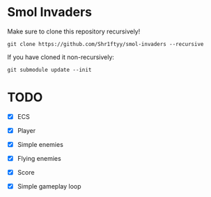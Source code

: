 # Smol Invaders

Make sure to clone this repository recursively!
```
git clone https://github.com/Shr1ftyy/smol-invaders --recursive
```

If you have cloned it non-recursively:
```
git submodule update --init
```

# TODO
- [x] ECS
- [x] Player
- [x] Simple enemies
- [x] Flying enemies
- [x] Score
- [x] Simple gameplay loop

